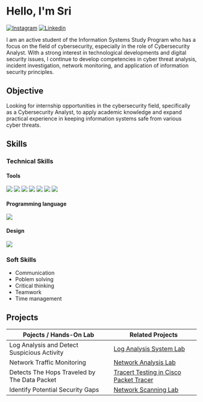 # Hello, I'm Sri
[![Instagram](https://img.shields.io/badge/Instagram-E4405F?style=for-the-badge&logo=instagram&logoColor=white)](https://www.instagram.com/sriisept_)
[![Linkedin](https://img.shields.io/badge/LinkedIn-0077B5?style=for-the-badge&logo=linkedin&logoColor=white)](https://www.linkedin.com/in/sri-septina-marpaung/)

I am an active student of the Information Systems Study Program who has a focus on the field of cybersecurity, especially in the role of Cybersecurity Analyst. With a strong interest in technological developments and digital security issues, I continue to develop competencies in cyber threat analysis, incident investigation, network monitoring, and application of information security principles.

## Objective

Looking for internship opportunities in the cybersecurity field, specifically as a Cybersecurity Analyst, to apply academic knowledge and expand practical experience in keeping information systems safe from various cyber threats.

## Skills

### Technical Skills
#### Tools
<div>
    <img src="https://img.shields.io/badge/-Windows%20Event%20Viewer-1679A7?&style=for-the-badge" />
    <img src="https://img.shields.io/badge/-Wireshark-1679A7?&style=for-the-badge&logo=Wireshark&logoColor=white" />
    <img src="https://img.shields.io/badge/-Traceroute-1679A7?&style=for-the-badge" />
    <img src="https://img.shields.io/badge/-Nmap-1679A7?&style=for-the-badge" />
    <img src="https://img.shields.io/badge/-VirtualBox-1679A7?&style=for-the-badge" />
    <img src="https://img.shields.io/badge/-Cisco%20Packet%20Tracer-1679A7?&style=for-the-badge" />
    <img src="https://img.shields.io/badge/Visual_Studio_Code-0078D4?style=for-the-badge&logo=visual%20studio%20code&logoColor=white" />
</div>

#### Programming language
<div>
    <img src="https://img.shields.io/badge/-JavaScript-F7DF1E?&style=for-the-badge&logo=javascript&logoColor=black" />
</div>

#### Design
<div>
    <img src="https://img.shields.io/badge/Canva-%2300C4CC.svg?&style=for-the-badge&logo=Canva&logoColor=white" />
</div>

### Soft Skills
- Communication
- Poblem solving
- Critical thinking
- Teamwork
- Time management

## Projects

| Pojects / Hands-On Lab                        | Related Projects                                                          |
| ----------------------------------------------|---------------------------------------------------------------------------|
| Log Analysis and Detect Suspicious Activity   | <a href="https://github.com/srii-10/Log-Analysis-System-Lab/blob/main/README.md">Log Analysis System Lab</a> |
| Network Traffic Monitoring                    | <a href="https://github.com/srii-10/Network-Analysis-Lab/blob/main/README.md">Network Analysis Lab</a>                      |
| Detects The Hops Traveled by The Data Packet  | <a href="https://github.com/srii-10/Tracert-Testing-in-Cisco-Packet-Tracer/blob/main/README.md">Tracert Testing in Cisco Packet Tracer</a>    |
| Identify Potential Security Gaps              | <a href="https://github.com/srii-10/nmap-lab/blob/main/README.md">Network Scanning Lab</a> |
